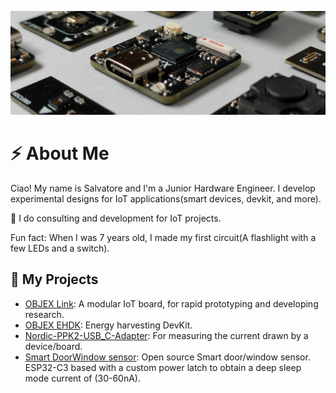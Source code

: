![alt text](https://raw.githubusercontent.com/salvatoreraccardi/salvatoreraccardi/main/2.png)

# ⚡ About Me
Ciao! My name is Salvatore and I'm a Junior Hardware Engineer.
I develop experimental designs for IoT applications(smart devices, devkit, and more).

🔸 I do consulting and development for IoT projects.  

Fun fact: When I was 7 years old, I made my first circuit(A flashlight with a few LEDs and a switch).

## 🧪 My Projects

- [OBJEX Link](https://github.com/salvatoreraccardi/OBJEX_LINK): A modular IoT board, for rapid prototyping and developing research. 
- [OBJEX EHDK](https://github.com/salvatoreraccardi/Energy-Harvesting-DevKit): Energy harvesting DevKit. 
- [Nordic-PPK2-USB_C-Adapter](https://github.com/salvatoreraccardi/Nordic-PPK2-USB_C-Adapter): For measuring the current drawn by a device/board.
- [Smart DoorWindow sensor](https://github.com/salvatoreraccardi/Smart-DoorWindow-sensor): Open source Smart door/window sensor. ESP32-C3 based with a custom power latch to obtain a deep sleep mode current of (30-60nA).
